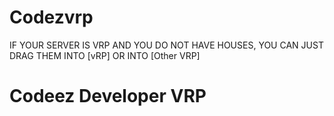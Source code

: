 # Codezvrp


IF YOUR SERVER IS VRP AND YOU DO NOT HAVE HOUSES, YOU CAN JUST DRAG THEM INTO [vRP] OR INTO [Other VRP]



# Codeez Developer VRP
